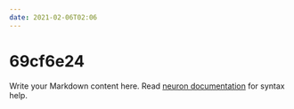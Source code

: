 ```yaml
---
date: 2021-02-06T02:06
---
```


# 69cf6e24

Write your Markdown content here. Read [neuron documentation](https://neuron.zettel.page/2011404.html) for syntax help.

